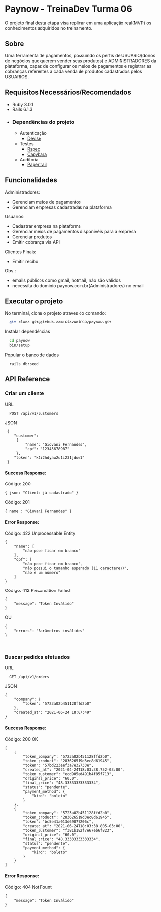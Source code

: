 
# Paynow - TreinaDev Turma 06

O projeto final desta etapa visa replicar em uma aplicação real(MVP) os conhecimentos adquiridos no treinamento.

## Sobre

Uma ferramenta de pagamentos, possuindo os perfis de USUARIO(donos de negócios que querem vender seus produtos) 
e ADMINISTRADORES da plataforma, capaz de configurar os meios de pagamentos e 
registrar as cobranças referentes a cada venda de produtos cadastrados pelos USUARIOS. 

## Requisitos Necessários/Recomendados

 - Ruby 3.0.1
 - Rails 6.1.3
 - ### Dependências do projeto
    - Autenticação
        - [Devise](https://github.com/heartcombo/devise)
    - Testes    
        - [Rspec](https://github.com/rspec/rspec)
        - [Capybara](https://github.com/teamcapybara/capybara)
    - Auditoria    
        - [Papertrail](https://github.com/paper-trail-gem/paper_trail)

  
## Funcionalidades

Administradores:

- Gerenciam meios de pagamentos
- Gerenciam empresas cadastradas na plataforma

Usuarios:
- Cadastrar empresa na plataforma  
- Gerenciar meios de pagamentos disponivéis para a empresa
- Gerenciar produtos
- Emitir cobrança via API

Clientes Finais:
- Emitir recibo

Obs.: 
- emails públicos como gmail, hotmail, não são válidos
- necessita do dominio paynow.com.br(Administradores) no email



## Executar o projeto

No terminal, clone o projeto atraves do comando:

```bash 
  git clone git@github.com:GiovaniFSO/paynow.git
```
Instalar dependências 

```bash 
  cd paynow
  bin/setup
```   

Popular o banco de dados

```bash 
  rails db:seed
```   


## API Reference

### Criar um cliente
URL

```http
  POST /api/v1/customers
```
JSON
```
 {
	"customer": 
	 { 
		 "name": "Giovani Fernandes", 
		 "cpf": "12345678987" 
	 },
	"token": "k1i2hdyaw2u1i231jduw1"  
 }
```

#### Success Response:

Código: 200
```
{ json: "Cliente já cadastrado" }
```

Código: 201
```
{ name : "Giovani Fernandes" }
```


#### Error Response:



Código: 422 Unprocessable Entity
```
{
    "name": [
        "não pode ficar em branco"
    ],
    "cpf": [
        "não pode ficar em branco",
        "não possui o tamanho esperado (11 caracteres)",
        "não é um número"
    ]
}

```

Código: 412 Precondition Failed
```
{
    "message": "Token Inválido"
}
```
OU 
```
{
    "errors": "Parâmetros inválidos"
}
```
&nbsp;
&nbsp;

### Buscar pedidos efetuados
URL

```http
  GET /api/v1/orders
```
JSON
```
{ 
    "company": {
        "token": "5723a02b451128ffd2b0"
    },
    "created_at": "2021-06-24 18:07:49" 
}
```

#### Success Response:

Código: 200 OK
```
[
    {
        "token_company": "5723a02b451128ffd2b0",
        "token_product": "283626519d3ec8d61945",
        "token": "57bd223eef3a7e32733e",
        "created_at": "2021-04-24T18:03:38.752-03:00",
        "token_customer": "ecd905ed491b4f85f713",
        "original_price": "60.0",
        "final_price": "48.33333333333334",
        "status": "pendente",
        "payment_method": {
            "kind": "boleto"
        }
    },
    {
        "token_company": "5723a02b451128ffd2b0",
        "token_product": "283626519d3ec8d61945",
        "token": "bc5e41a013d69077206c",
        "created_at": "2021-06-24T18:03:38.805-03:00",
        "token_customer": "f381b182f7e67eb6f823",
        "original_price": "60.0",
        "final_price": "48.33333333333334",
        "status": "pendente",
        "payment_method": {
            "kind": "boleto"
        }
    }
]
```

#### Error Response:

Código: 404 Not Fount
```
{
    "message": "Token Inválido"
}

```

&nbsp;
&nbsp;



